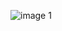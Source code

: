 ![image 1](https://github.com/oskarilvs/Bili/assets/145098972/88ca3bbd-7c16-4fe3-8f32-61a6c9cf878f)
